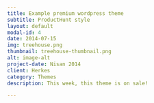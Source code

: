 ```yaml
---
title: Example premium wordpress theme
subtitle: ProductHunt style
layout: default
modal-id: 4
date: 2014-07-15
img: treehouse.png
thumbnail: treehouse-thumbnail.png
alt: image-alt
project-date: Nisan 2014
client: Herkes
category: Themes
description: This week, this theme is on sale!

---
```

